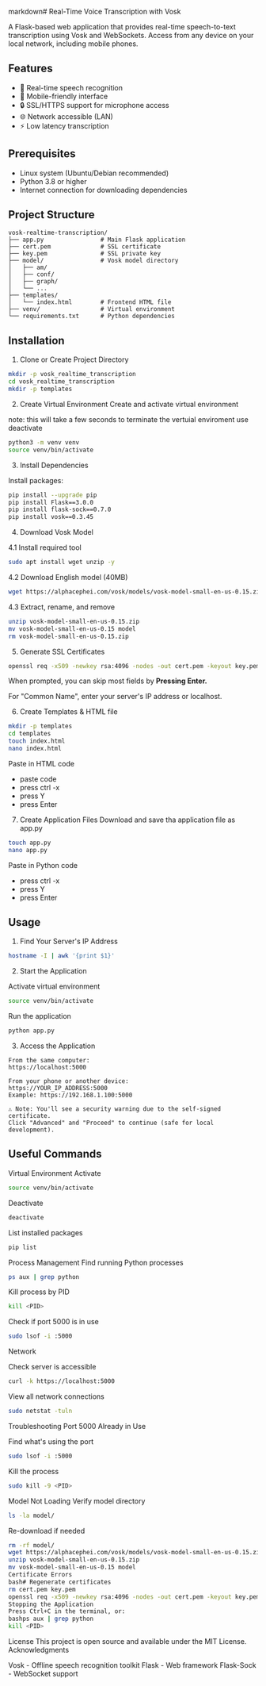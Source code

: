 markdown# Real-Time Voice Transcription with Vosk

A Flask-based web application that provides real-time speech-to-text transcription using Vosk and WebSockets. Access from any device on your local network, including mobile phones.

## Features

- 🎤 Real-time speech recognition
- 📱 Mobile-friendly interface
- 🔒 SSL/HTTPS support for microphone access
- 🌐 Network accessible (LAN)
- ⚡ Low latency transcription

## Prerequisites

- Linux system (Ubuntu/Debian recommended)
- Python 3.8 or higher
- Internet connection for downloading dependencies

## Project Structure
```
vosk-realtime-transcription/
├── app.py                # Main Flask application
├── cert.pem              # SSL certificate
├── key.pem               # SSL private key
├── model/                # Vosk model directory
│   ├── am/
│   ├── conf/
│   ├── graph/
│   └── ...
├── templates/
│   └── index.html        # Frontend HTML file
├── venv/                 # Virtual environment
└── requirements.txt      # Python dependencies
```
## Installation

1. Clone or Create Project Directory
```bash
mkdir -p vosk_realtime_transcription
cd vosk_realtime_transcription
mkdir -p templates
```
2. Create Virtual Environment
Create and activate virtual environment

note: this will take a few seconds to terminate the vertuial enviroment use deactivate
```bash
python3 -m venv venv
source venv/bin/activate
```

3. Install Dependencies

Install packages:
```bash
pip install --upgrade pip
pip install Flask==3.0.0
pip install flask-sock==0.7.0
pip install vosk==0.3.45
```
4. Download Vosk Model

4.1 Install required tool
```bash
sudo apt install wget unzip -y
```

4.2 Download English model (40MB)
```bash
wget https://alphacephei.com/vosk/models/vosk-model-small-en-us-0.15.zip
```
4.3 Extract, rename, and remove
```bash
unzip vosk-model-small-en-us-0.15.zip
mv vosk-model-small-en-us-0.15 model
rm vosk-model-small-en-us-0.15.zip
```

5. Generate SSL Certificates
```bash
openssl req -x509 -newkey rsa:4096 -nodes -out cert.pem -keyout key.pem -days 365
```
When prompted, you can skip most fields by **Pressing Enter.** 

For "Common Name", enter your server's IP address or localhost.

6. Create Templates & HTML file
```bash
mkdir -p templates
cd templates
touch index.html
nano index.html
```
Paste in HTML code
- paste code
- press ctrl -x
- press Y
- press Enter

7. Create Application Files
Download and save tha application file as app.py

```bash
touch app.py
nano app.py
```
Paste in Python code
- press ctrl -x
- press Y
- press Enter

  
## Usage

1. Find Your Server's IP Address
```bash
hostname -I | awk '{print $1}'
```
2. Start the Application
   
Activate virtual environment
```bash
source venv/bin/activate
```
Run the application
```python
python app.py
```
3. Access the Application
```
From the same computer:
https://localhost:5000

From your phone or another device:
https://YOUR_IP_ADDRESS:5000
Example: https://192.168.1.100:5000

⚠️ Note: You'll see a security warning due to the self-signed certificate.
Click "Advanced" and "Proceed" to continue (safe for local development).
```
## Useful Commands

Virtual Environment Activate
```bash
source venv/bin/activate
```
Deactivate
```bash
deactivate
```

List installed packages
```bash
pip list
```
Process Management
Find running Python processes
```bash
ps aux | grep python
```
Kill process by PID
```bash
kill <PID>
```
Check if port 5000 is in use
```bash
sudo lsof -i :5000
```
Network

Check server is accessible
```bash
curl -k https://localhost:5000
```

View all network connections
```bash
sudo netstat -tuln
```
Troubleshooting
Port 5000 Already in Use

Find what's using the port
```bash
sudo lsof -i :5000
```
Kill the process
```bash
sudo kill -9 <PID>
```
Model Not Loading
Verify model directory
```bash
ls -la model/
```

Re-download if needed
```bash
rm -rf model/
wget https://alphacephei.com/vosk/models/vosk-model-small-en-us-0.15.zip
unzip vosk-model-small-en-us-0.15.zip
mv vosk-model-small-en-us-0.15 model
Certificate Errors
bash# Regenerate certificates
rm cert.pem key.pem
openssl req -x509 -newkey rsa:4096 -nodes -out cert.pem -keyout key.pem -days 365
Stopping the Application
Press Ctrl+C in the terminal, or:
bashps aux | grep python
kill <PID>
```

License
This project is open source and available under the MIT License.
Acknowledgments

Vosk - Offline speech recognition toolkit
Flask - Web framework
Flask-Sock - WebSocket support
